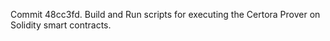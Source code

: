 Commit 48cc3fd.                    Build and Run scripts for executing the Certora Prover on Solidity smart contracts.